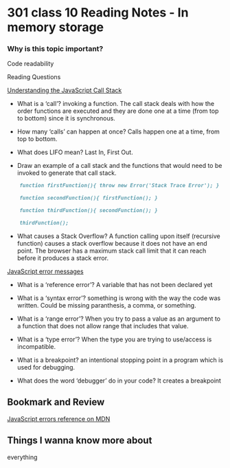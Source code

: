 # 301 class 10 Reading Notes - In memory storage

### Why is this topic important?
Code readability

Reading Questions 

[Understanding the JavaScript Call Stack](https://medium.freecodecamp.org/understanding-the-javascript-call-stack-861e41ae61d4)
- What is a ‘call’?
invoking a function. The call stack deals with how the order functions are executed and they are done one at a time (from top to bottom) since it is synchronous.

- How many ‘calls’ can happen at once?
Calls happen one at a time, from top to bottom.

- What does LIFO mean?
Last In, First Out.

- Draw an example of a call stack and the functions that would need to be invoked to generate that call stack.
```markdown
    function firstFunction(){ throw new Error('Stack Trace Error'); }

    function secondFunction(){ firstFunction(); }

    function thirdFunction(){ secondFunction(); }

    thirdFunction();
````

- What causes a Stack Overflow?
A function calling upon itself (recursive function) causes a stack overflow because it does not have an end point. 
The browser has a maximum stack call limit that it can reach before it produces a stack error.

[JavaScript error messages](https://codeburst.io/javascript-error-messages-debugging-d23f84f0ae7c)

- What is a ‘reference error’?
A variable that has not been declared yet

- What is a ‘syntax error’?
something is wrong with the way the code was written. Could be missing paranthesis, a comma, or something.

- What is a ‘range error’?
When you try to pass a value as an argument to a function that does not allow range that includes that value.

- What is a ‘type error’?
When the type you are trying to use/access is incompatible.

- What is a breakpoint?
an intentional stopping point in a program which is used for debugging.

- What does the word ‘debugger’ do in your code?
It creates a breakpoint

## Bookmark and Review

[JavaScript errors reference on MDN](https://developer.mozilla.org/en-US/docs/Web/JavaScript/Reference/Errors)

## Things I wanna know more about
everything
